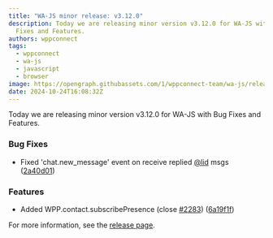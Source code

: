 ```yaml
---
title: "WA-JS minor release: v3.12.0"
description: Today we are releasing minor version v3.12.0 for WA-JS with Bug
  Fixes and Features.
authors: wppconnect
tags:
  - wppconnect
  - wa-js
  - javascript
  - browser
image: https://opengraph.githubassets.com/1/wppconnect-team/wa-js/releases/tag/v3.12.0
date: 2024-10-24T16:08:32Z
---
```


Today we are releasing minor version v3.12.0 for WA-JS with Bug Fixes and Features.

<!--truncate-->

### Bug Fixes

* Fixed 'chat.new_message' event on receive replied [@lid](https://github.com/lid) msgs ([2a40d01](https://github.com/wppconnect-team/wa-js/commit/2a40d0126c6c4f16ae27add91f4fc7d1263073af))


### Features

* Added WPP.contact.subscribePresence (close [#2283](https://github.com/wppconnect-team/wa-js/issues/2283)) ([6a19f1f](https://github.com/wppconnect-team/wa-js/commit/6a19f1f3bf708c7ca417a16cfa820109aa126b0f))

For more information, see the [release page](https://github.com/wppconnect-team/wa-js/releases/tag/v3.12.0).
